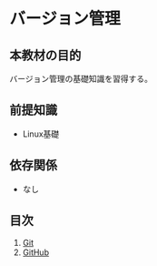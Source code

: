 # バージョン管理

## 本教材の目的

バージョン管理の基礎知識を習得する。

## 前提知識

- Linux基礎

## 依存関係

- なし

## 目次

1. [Git](./git)
1. [GitHub](./github)
